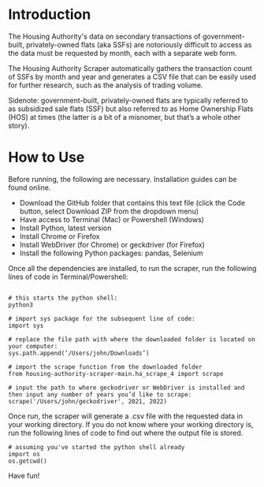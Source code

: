 # Introduction
The Housing Authority's data on secondary transactions of government-built, privately-owned flats (aka SSFs) are notoriously difficult to access as the data must be requested by month, each with a separate web form. 

The Housing Authority Scraper automatically gathers the transaction count of SSFs by month and year and generates a CSV file that can be easily used for further research, such as the analysis of trading volume.

Sidenote: government-built, privately-owned flats are typically referred to as subsidized sale flats (SSF) but also referred to as Home Ownership Flats (HOS) at times (the latter is a bit of a misnomer, but that’s a whole other story). 

# How to Use
Before running, the following are necessary. Installation guides can be found online.
- Download the GitHub folder that contains this text file (click the Code button, select Download ZIP from the dropdown menu)
- Have access to Terminal (Mac) or Powershell (Windows)
- Install Python, latest version
- Install Chrome or Firefox
- Install WebDriver (for Chrome) or geckdriver (for Firefox)
- Install the following Python packages: pandas, Selenium

Once all the dependencies are installed, to run the scraper, run the following lines of code in Terminal/Powershell:
```

# this starts the python shell:
python3 

# import sys package for the subsequent line of code:
import sys 

# replace the file path with where the downloaded folder is located on your computer:
sys.path.append(‘/Users/john/Downloads’) 

# import the scrape function from the downloaded folder
from housing-authority-scraper-main.ha_scrape_4 import scrape

# input the path to where geckodriver or WebDriver is installed and then input any number of years you’d like to scrape:
scrape('/Users/john/geckodriver', 2021, 2022) 
```

Once run, the scraper will generate a .csv file with the requested data in your working directory. If you do not know where your working directory is, run the following lines of code to find out where the output file is stored.
```
# assuming you've started the python shell already
import os
os.getcwd()
```

Have fun!
